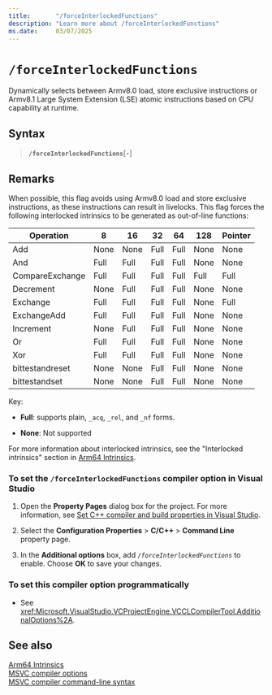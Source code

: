 ```yaml
---
title:       "/forceInterlockedFunctions"
description: "Learn more about /forceInterlockedFunctions"
ms.date:     03/07/2025
---
```

# `/forceInterlockedFunctions`

Dynamically selects between Armv8.0 load, store exclusive instructions or Armv8.1 Large System Extension (LSE) atomic instructions based on CPU capability at runtime.

## Syntax

> **`/forceInterlockedFunctions`**[**`-`**]

## Remarks
When possible, this flag avoids using Armv8.0 load and store exclusive instructions, as these instructions can result in livelocks.
This flag forces the following interlocked intrinsics to be generated as out-of-line functions:

|Operation|8|16|32|64|128|Pointer|
|-|-------|--------|--------|--------|-------|-------|
|Add|None|None|Full|Full|None|None|
|And|Full|Full|Full|Full|None|None|
|CompareExchange|Full|Full|Full|Full|Full|Full|
|Decrement|None|Full|Full|Full|None|None|
|Exchange|Full|Full|Full|Full|None|Full|
|ExchangeAdd|Full|Full|Full|Full|None|None|
|Increment|None|Full|Full|Full|None|None|
|Or|Full|Full|Full|Full|None|None|
|Xor|Full|Full|Full|Full|None|None|
|bittestandreset|None|None|Full|Full|None|None|
|bittestandset|None|None|Full|Full|None|None|

Key:

- **Full**: supports plain, `_acq`, `_rel`, and `_nf` forms.

- **None**: Not supported

For more information about interlocked intrinsics, see the "Interlocked intrinsics" section in [Arm64 Intrinsics](../../intrinsics/arm64-intrinsics.md).

### To set the `/forceInterlockedFunctions` compiler option in Visual Studio

1. Open the **Property Pages** dialog box for the project. For more information, see [Set C++ compiler and build properties in Visual Studio](../working-with-project-properties.md).

1. Select the **Configuration Properties** > **C/C++** > **Command Line** property page.

1. In the **Additional options** box, add *`/forceInterlockedFunctions`* to enable. Choose **OK** to save your changes.

### To set this compiler option programmatically

- See <xref:Microsoft.VisualStudio.VCProjectEngine.VCCLCompilerTool.AdditionalOptions%2A>.

## See also
[Arm64 Intrinsics](../../intrinsics/arm64-intrinsics.md)\
[MSVC compiler options](compiler-options.md)\
[MSVC compiler command-line syntax](compiler-command-line-syntax.md)
